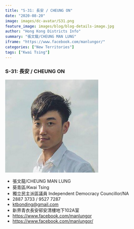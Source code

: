 ```yaml
---
title: "S-31: 長安 / CHEUNG ON"
date: "2020-08-20"
image: images/dc-avatar/S31.png
feature_image: images/blog/blog-details-image.jpg
author: "Hong Kong Districts Info"
summary: "張文龍/CHEUNG MAN LUNG"
iframe: "https://www.facebook.com/manlungor/"
categories: ["New Territories"]
tags: ["Kwai Tsing"]
---
```


### S-31: 長安 / CHEUNG ON  
![](/images/dc-avatar/S31.png)  

 - 張文龍/CHEUNG MAN LUNG  
 - 葵青區/Kwai Tsing  
 - 獨立民主派區議員 Independent Democracy Councillor/NA  
 - 2887 3733 / 9527 7287  
 - ktbonding@gmail.com  
 - 新界青衣長安邨安清樓地下102A室  
 - https://www.facebook.com/manlungor  
 - https://www.facebook.com/manlungor/
